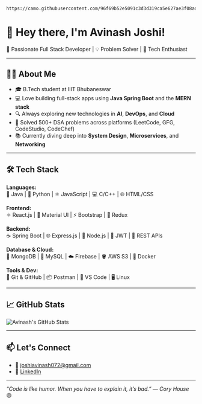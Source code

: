 
     https://camo.githubusercontent.com/96f69b52e5091c3d3d319ca5e627ae3f08adbe141675398f824a3c701ee188fa/68747470733a2f2f6d656469612e67697068792e636f6d2f6d656469612f4c3152317476493973766b495777705659722f67697068792e676966
# 👋 Hey there, I'm Avinash Joshi!  

🚀 Passionate Full Stack Developer | 💡 Problem Solver | 🎯 Tech Enthusiast  

---

## 👨‍💻 About Me

- 🎓 B.Tech student at IIIT Bhubaneswar  
- 💻 Love building full-stack apps using **Java Spring Boot** and the **MERN stack**
- 🔍 Always exploring new technologies in **AI**, **DevOps**, and **Cloud**
- 🧠 Solved 500+ DSA problems across platforms (LeetCode, GFG, CodeStudio, CodeChef)
- 📚 Currently diving deep into **System Design**, **Microservices**, and **Networking**

---

## 🛠️ Tech Stack

**Languages:**  
💙 Java | 🐍 Python | ⚛️ JavaScript | 💻 C/C++ | 🌐 HTML/CSS  

**Frontend:**  
⚛️ React.js | 💅 Material UI | ⚡ Bootstrap | 🔁 Redux  

**Backend:**  
☕ Spring Boot | 🌐 Express.js | 🐘 Node.js | 🔐 JWT | 🔧 REST APIs  

**Database & Cloud:**  
🍃 MongoDB | 🐬 MySQL | ☁️ Firebase | 🪣 AWS S3 | 🐳 Docker  

**Tools & Dev:**  
🔧 Git & GitHub | 📦 Postman | 🧪 VS Code | 🖥️ Linux  

---

## 📈 GitHub Stats

![Avinash's GitHub Stats](https://github-readme-stats.vercel.app/api?username=Avinash-2803&show_icons=true&theme=tokyonight)

---

## 📫 Let's Connect

- 📧 [joshiavinash072@gmail.com](mailto:joshiavinash072@gmail.com)
- 💼 [LinkedIn](https://www.linkedin.com/in/avinashjoshi28/)

---

_“Code is like humor. When you have to explain it, it’s bad.” — Cory House_ 😄
